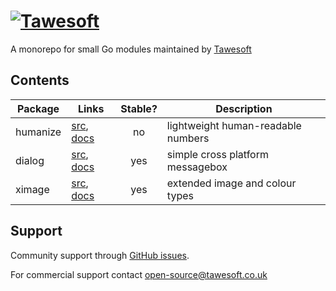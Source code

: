 [![Tawesoft](https://www.tawesoft.co.uk/media/0/logo-240r.png)](https://tawesoft.co.uk/go)
================================================================================

A monorepo for small Go modules maintained by [Tawesoft](https://www.tawesoft.co.uk/)

Contents
--------

| Package  | Links                                   | Stable?  | Description                              |
| ---------| --------------------------------------  |:--------:| ---------------------------------------- |
| humanize | [src](./humanize), [docs][doc_humanize] | no       | lightweight human-readable numbers       |
| dialog   | [src](./dialog),   [docs][doc_dialog]   | yes      | simple cross platform messagebox         |
| ximage   | [src](./ximage),   [docs][doc_ximage]   | yes      | extended image and colour types          |

[doc_humanize]: https://godoc.org/tawesoft.co.uk/go/humanize
[doc_dialog]:   https://godoc.org/tawesoft.co.uk/go/dialog
[doc_ximage]:   https://godoc.org/tawesoft.co.uk/go/ximage

Support
-------

Community support through [GitHub issues](https://github.com/tawesoft/go/issues).

For commercial support contact open-source@tawesoft.co.uk

